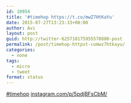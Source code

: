 ```yaml
---
id: 10954
title: '#timehop https://t.co/mwZ7HtKaYu'
date: 2015-07-27T13:23:33+00:00
author: Avi
layout: post
guid: http://twitter-625718175955578880-post
permalink: /post/timehop-httpst-comwz7htkayu/
categories:
  - none
tags:
  - micro
  - tweet
format: status
---
```

[#timehop](http://twitter.com/search?q=%23timehop) [instagram.com/p/5pdjBFsCbM/](https://instagram.com/p/5pdjBFsCbM/)